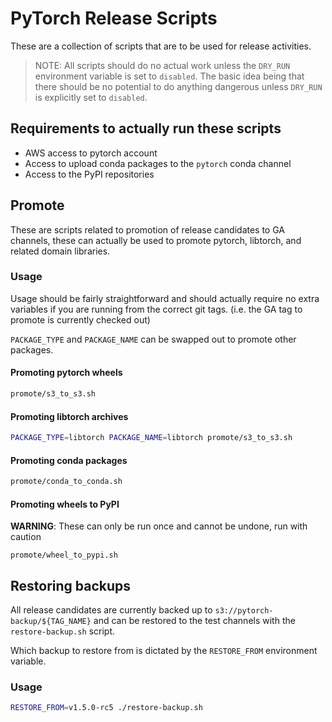 # PyTorch Release Scripts

These are a collection of scripts that are to be used for release activities.

> NOTE: All scripts should do no actual work unless the `DRY_RUN` environment variable is set
>       to `disabled`.
>       The basic idea being that there should be no potential to do anything dangerous unless
>       `DRY_RUN` is explicitly set to `disabled`.

## Requirements to actually run these scripts
* AWS access to pytorch account
* Access to upload conda packages to the `pytorch` conda channel
* Access to the PyPI repositories


## Promote

These are scripts related to promotion of release candidates to GA channels, these
can actually be used to promote pytorch, libtorch, and related domain libraries.

### Usage

Usage should be fairly straightforward and should actually require no extra variables
if you are running from the correct git tags. (i.e. the GA tag to promote is currently
checked out)

`PACKAGE_TYPE` and `PACKAGE_NAME` can be swapped out to promote other packages.

#### Promoting pytorch wheels
```bash
promote/s3_to_s3.sh
```

#### Promoting libtorch archives
```bash
PACKAGE_TYPE=libtorch PACKAGE_NAME=libtorch promote/s3_to_s3.sh
```

#### Promoting conda packages
```bash
promote/conda_to_conda.sh
```

#### Promoting wheels to PyPI
**WARNING**: These can only be run once and cannot be undone, run with caution
```
promote/wheel_to_pypi.sh
```

## Restoring backups

All release candidates are currently backed up to `s3://pytorch-backup/${TAG_NAME}` and
can be restored to the test channels with the `restore-backup.sh` script.

Which backup to restore from is dictated by the `RESTORE_FROM` environment variable.

### Usage
```bash
RESTORE_FROM=v1.5.0-rc5 ./restore-backup.sh
```
